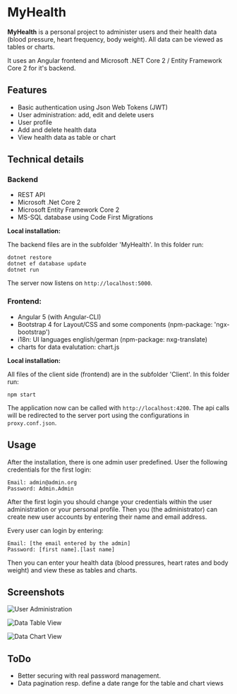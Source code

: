 # MyHealth
**MyHealth** is a personal project to administer users and their health data (blood pressure, heart frequency, body weight). All data can be viewed as tables or charts.

It uses an Angular frontend and Microsoft .NET Core 2 / Entity Framework Core 2 for it's backend.

## Features

* Basic authentication using Json Web Tokens (JWT)
* User administration: add, edit and delete users
* User profile
* Add and delete health data
* View health data as table or chart

## Technical details
### Backend ###
* REST API
* Microsoft .Net Core 2
* Microsoft Entity Framework Core 2
* MS-SQL database using Code First Migrations

**Local installation:**

The backend files are in the subfolder 'MyHealth'. In this folder run:
```
dotnet restore
dotnet ef database update
dotnet run
```
The server now listens on `http://localhost:5000`.

### Frontend:
* Angular 5 (with Angular-CLI)
* Bootstrap 4 for Layout/CSS and some components (npm-package: 'ngx-bootstrap')
* i18n: UI languages english/german (npm-package: nxg-translate)
* charts for data evalutation: chart.js

**Local installation:**

All files of the client side (frontend) are in the subfolder 'Client'. In this folder run:
```
npm start
```
The application now can be called with `http://localhost:4200`. The api calls will be redirected to the server port using the configurations in `proxy.conf.json`.
## Usage
After the installation, there is one admin user predefined. User the following credentials for the first login:
```
Email: admin@admin.org
Password: Admin.Admin
```

After the first login you should change your credentials within the user administration or your personal profile.
Then you (the administrator) can create new user accounts by entering their name and email address.

Every user can login by entering:
```
Email: [the email entered by the admin]
Password: [first name].[last name]
```
Then you can enter your health data (blood pressures, heart rates and body weight) and view these as tables and charts.
## Screenshots
![User Administration](https://github.com/szerner/my-health/screenshots/admin-user.png)

![Data Table View](https://github.com/szerner/my-health/screenshots/data-table.png)

![Data Chart View](https://github.com/szerner/my-health/screenshots/data-chart.png)
## ToDo
* Better securing with real password management.
* Data pagination resp. define a date range for the table and chart views